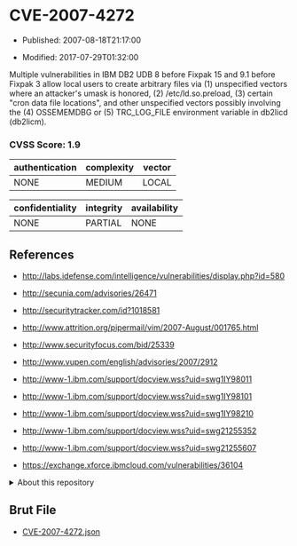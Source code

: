 # CVE-2007-4272

- Published: 2007-08-18T21:17:00

- Modified: 2017-07-29T01:32:00

Multiple vulnerabilities in IBM DB2 UDB 8 before Fixpak 15 and 9.1 before Fixpak 3 allow local users to create arbitrary files via (1) unspecified vectors where an attacker's umask is honored, (2) /etc/ld.so.preload, (3) certain "cron data file locations", and other unspecified vectors possibly involving the (4) OSSEMEMDBG or (5) TRC_LOG_FILE environment variable in db2licd (db2licm).

### CVSS Score: **1.9**

| authentication | complexity | vector |
| --- | --- | --- |
| NONE | MEDIUM | LOCAL |

| confidentiality | integrity | availability |
| --- | --- | --- |
| NONE | PARTIAL | NONE |

## References

* http://labs.idefense.com/intelligence/vulnerabilities/display.php?id=580

* http://secunia.com/advisories/26471

* http://securitytracker.com/id?1018581

* http://www.attrition.org/pipermail/vim/2007-August/001765.html

* http://www.securityfocus.com/bid/25339

* http://www.vupen.com/english/advisories/2007/2912

* http://www-1.ibm.com/support/docview.wss?uid=swg1IY98011

* http://www-1.ibm.com/support/docview.wss?uid=swg1IY98101

* http://www-1.ibm.com/support/docview.wss?uid=swg1IY98210

* http://www-1.ibm.com/support/docview.wss?uid=swg21255352

* http://www-1.ibm.com/support/docview.wss?uid=swg21255607

* https://exchange.xforce.ibmcloud.com/vulnerabilities/36104

<details>
<summary>About this repository</summary> 

  This repository is part of the project [Live Hack CVE](https://github.com/Live-Hack-CVE). Main website can be found [www.live-hack.org](https://www.live-hack.org) 
  
  Made by [Sn0wAlice](https://github.com/Sn0wAlice) for the people that care about security and need to have a feed of the latest CVEs. Hope you enjoy it, don't forget to star the repo and follow me on [Twitter](https://twitter.com/Sn0wAlice) and [Github](https://github.com/Sn0wAlice). And that is my [personnal website](https://www.alice-snow.me/)

  - [Home Page](https://github.com/Live-Hack-CVE)
  - [Framework](https://github.com/Live-Hack-CVE/cve-framework)
  - [CVE database](https://github.com/Live-Hack-CVE/full_database)
  - [Changelog](https://github.com/Live-Hack-CVE/Changelog)
</details>

## Brut File

* [CVE-2007-4272.json](https://raw.githubusercontent.com/Live-Hack-CVE/full_database/main/cves/2007/CVE-2007-4272.json)


